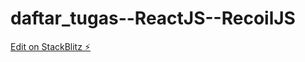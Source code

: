 # daftar_tugas--ReactJS--RecoilJS

[Edit on StackBlitz ⚡️](https://stackblitz.com/edit/react-ysvtpq)